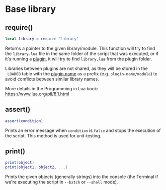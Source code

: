# Base library

## require()

```lua
local library = require "library"
```

Returns a pointer to the given library/module. This function will try
to find the `library.lua` file in the same folder of the script that
was executed, or if it's running a [plugin](plugin.md#plugin), it will
try to find `library.lua` from the plugin folder.

Libraries between plugins are not shared, as they will be stored in
the `_LOADED` table with the [plugin.name](plugin.md#pluginname) as a
prefix (e.g. `plugin-name/module`) to avoid conflicts between similar
library names.

More details in the Programming in Lua book: https://www.lua.org/pil/8.1.html

## assert()

```lua
assert(condition)
```

Prints an error message when `condition` is `false` and stops the
execution of the script. This method is used for unit-testing.

## print()

```lua
print(object)
print(object1, object2, ...)
```

Prints the given objects (generally strings) into the console (the
Terminal if we're executing the script in `--batch` or `--shell`
mode).
